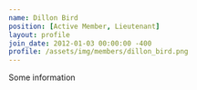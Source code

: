 ```yaml
---
name: Dillon Bird
position: [Active Member, Lieutenant]
layout: profile
join_date: 2012-01-03 00:00:00 -400
profile: /assets/img/members/dillon_bird.png
---
```

Some information